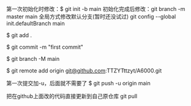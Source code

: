 第一次初始化时修改：$ git init -b main
初始化完成后修改：git branch -m master main
全局方式修改默认分支(暂时还没试过)
git config --global init.defaultBranch main

$ git add .

$ git commit -m "first commit"

$ git branch -M main

$ git remote add origin git@github.com:TTZYTttzyt/A6000.git

第一次提交加-u，后面就不需要了
$ git push -u origin main

把在github上面改的代码直接更新到自己原仓库
git pull

